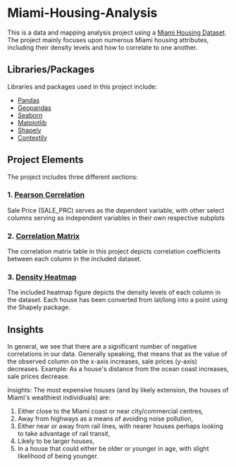# Miami-Housing-Analysis

This is a data and mapping analysis project using a [Miami Housing Dataset](https://www.kaggle.com/deepcontractor/miami-housing-dataset). The project mainly focuses upon numerous Miami housing attributes, including their density levels and how to correlate to one another.

## Libraries/Packages

Libraries and packages used in this project include:
- [Pandas](https://pandas.pydata.org/)
- [Geopandas](https://geopandas.org/en/stable/)
- [Seaborn](https://seaborn.pydata.org/)
- [Matplotlib](https://matplotlib.org/)
- [Shapely](https://pypi.org/project/Shapely/)
- [Contextily](https://anaconda.org/conda-forge/contextily)

## Project Elements

The project includes three different sections:
### 1. [Pearson Correlation](https://github.com/tristankinsleyscott/Miami-Housing-Analysis/blob/main/miami_correlations.png)
Sale Price (SALE_PRC) serves as the dependent variable, with other select columns serving as independent variables in their own respective subplots

### 2. [Correlation Matrix](https://github.com/tristankinsleyscott/Miami-Housing-Analysis/blob/main/miami_matrix.png) 
The correlation matrix table in this project depicts correlation coefficients between each column in the included dataset.

### 3. [Density Heatmap](https://github.com/tristankinsleyscott/Miami-Housing-Analysis/blob/main/miami_maps.png)
The included heatmap figure depicts the density levels of each column in the dataset. Each house has been converted from lat/long into a point using the Shapely package. 

## Insights 

In general, we see that there are a significant number of negative correlations in our data. Generally speaking,
that means that as the value of the observed column on the x-axis increases, sale prices (y-axis) decreases. Example: As a house's 
distance from the ocean coast increases, sale prices decrease.

Insights: The most expensive houses (and by likely extension, the houses of Miami's wealthiest individiuals) are:
1) Either close to the Miami coast or near city/commercial centres,
2) Away from highways as a means of avoiding noise pollution,
3) Either near or away from rail lines, with nearer houses perhaps looking to take advantage of rail transit,   
4) Likely to be larger houses,
5) In a house that could either be older or younger in age, with slight likelihood of being younger.
